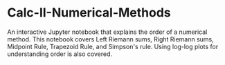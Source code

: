 # Calc-II-Numerical-Methods
An interactive Jupyter notebook that explains the order of a numerical method. This notebook covers Left Riemann sums, Right Riemann sums, Midpoint Rule, Trapezoid Rule, and Simpson's rule. Using log-log plots for understanding order is also covered. 
